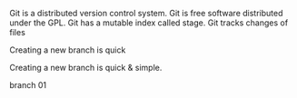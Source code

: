 Git is a distributed version control system.
Git is free software distributed under the GPL.
Git has a mutable index called stage.
Git tracks changes of files

Creating a new branch is quick


Creating a new branch is quick & simple.

branch 01